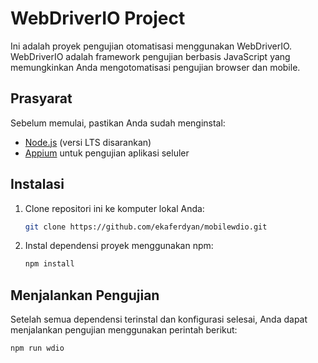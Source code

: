 # WebDriverIO Project

Ini adalah proyek pengujian otomatisasi menggunakan WebDriverIO. WebDriverIO adalah framework pengujian berbasis JavaScript yang memungkinkan Anda mengotomatisasi pengujian browser dan mobile.

## Prasyarat

Sebelum memulai, pastikan Anda sudah menginstal:

- [Node.js](https://nodejs.org/) (versi LTS disarankan)
- [Appium](https://appium.io/) untuk pengujian aplikasi seluler

## Instalasi

1. Clone repositori ini ke komputer lokal Anda:

    ```bash
    git clone https://github.com/ekaferdyan/mobilewdio.git
    ```

2. Instal dependensi proyek menggunakan npm:

    ```bash
    npm install
    ```

## Menjalankan Pengujian

Setelah semua dependensi terinstal dan konfigurasi selesai, Anda dapat menjalankan pengujian menggunakan perintah berikut:

    npm run wdio
